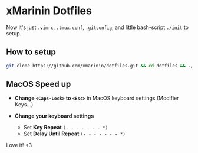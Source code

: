 # xMarinin Dotfiles

Now it's just `.vimrc`, `.tmux.conf`, `.gitconfig`, and little bash-script `./init` to setup. 

## How to setup
```sh
git clone https://github.com/xmarinin/dotfiles.git && cd dotfiles && ./init && cd -
```

## MacOS Speed up
* **Change `<Caps-Lock>` to `<Esc>`** in MacOS keyboard settings (Modifier Keys...)

* **Change your keyboard settings**
  - Set **Key Repeat** `(- - - - - - - *)`
  - Set **Delay Until Repeat** `(- - - - - - - *)`
  
Love it! <3
